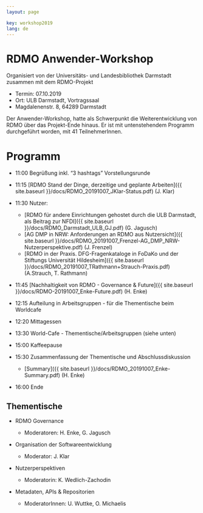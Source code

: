 ```yaml
---
layout: page

key: workshop2019
lang: de
---
```


RDMO Anwender-Workshop 
=========

Organisiert von der Universitäts- und Landesbibliothek Darmstadt zusammen mit dem RDMO-Projekt 

- Termin:   07.10.2019
- Ort: ULB Darmstadt, Vortragssaal
- Magdalenenstr. 8,  64289 Darmstadt

Der Anwender-Workshop, hatte als Schwerpunkt die Weiterentwicklung von RDMO über das Projekt-Ende hinaus. Er ist mit untenstehendem Programm durchgeführt worden, mit 41 TeilnehmerInnen.

Programm
========

- 11:00  Begrüßung inkl. “3 hashtags” Vorstellungsrunde
- 11:15  [RDMO Stand der Dinge, derzeitige und geplante Arbeiten]({{ site.baseurl }}/docs/RDMO_20191007_JKlar-Status.pdf) (J. Klar)
- 11:30  Nutzer: 
	- [RDMO für andere Einrichtungen gehostet durch die ULB Darmstadt, als Beitrag zur NFDI]({{ site.baseurl }}/docs/RDMO_Darmstadt_ULB_GJ.pdf) (G. Jagusch)
	- [AG DMP in NRW: Anforderungen an RDMO aus Nutzersicht]({{ site.baseurl }}/docs/RDMO_20191007_Frenzel-AG_DMP_NRW-Nutzerperspektive.pdf) (J. Frenzel)
	- [RDMO in der Praxis. DFG-Fragenkataloge in FoDaKo und der Stiftungs Universität Hildesheim]({{ site.baseurl }}/docs/RDMO_20191007_TRathmann+Strauch-Praxis.pdf) (A.Strauch, T. Rathmann)
	
- 11:45  [Nachhaltigkeit von RDMO - Governance & Future]({{ site.baseurl }}/docs/RDMO-20191007_Enke-Future.pdf) (H. Enke)
- 12:15  Aufteilung in Arbeitsgruppen - für die Thementische beim Worldcafe 
- 12:20  Mittagessen
- 13:30  World-Cafe - Thementische/Arbeitsgruppen (siehe unten)
- 15:00  Kaffeepause
- 15:30  Zusammenfassung der Thementische und Abschlussdiskussion
	- [Summary]({{ site.baseurl }}/docs/RDMO_20191007_Enke-Summary.pdf) (H. Enke)
- 16:00  Ende


Thementische
------------

- RDMO Governance 
	- Moderatoren: H. Enke, G. Jagusch
	
- Organisation der Softwareentwicklung
	- Moderator:  J. Klar
	
- Nutzerperspektiven
	- Moderatorin:  K. Wedlich-Zachodin
	
- Metadaten, APIs & Repositorien
	- ModeratorInnen: U. Wuttke, O. Michaelis 
	
